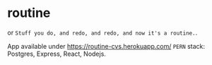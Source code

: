 # routine
or `Stuff you do, and redo, and redo, and now it's a routine.`.

App available under https://routine-cvs.herokuapp.com/
`PERN` stack: Postgres, Express, React, Nodejs.